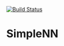 [![Build Status](https://travis-ci.com/bsakai2000/SimpleNN.svg?branch=master)](https://travis-ci.com/bsakai2000/SimpleNN)
# SimpleNN

